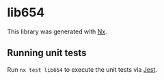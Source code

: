 # lib654

This library was generated with [Nx](https://nx.dev).

## Running unit tests

Run `nx test lib654` to execute the unit tests via [Jest](https://jestjs.io).
